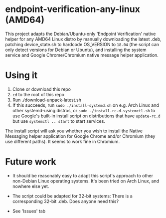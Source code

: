 # endpoint-verification-any-linux (AMD64)
This project adapts the Debian/Ubuntu-only 'Endpoint Verification' native helper for any AMD64 Linux distro by manually downloading the latest .deb, patching device_state.sh to hardcode OS_VERSION to `18.04` (the script can only detect versions for Debian or Ubuntu), and installing the system service and Google Chrome/Chromium native message helper application.

# Using it
1. Clone or download this repo
2. `cd` to the root of this repo
3. Run ./download-unpack-latest.sh
4. If this succeeds, run `sudo ./install-systemd.sh` on e.g. Arch Linux and other systemd-using distros, or `sudo ./install-rc.d-systemctl.sh` to use Google's built-in install script on distributions that have `update-rc.d` but use `systemctl .. start` to start services.

The install script will ask you whether you wish to install the Native Messaging helper application for Google Chrome and/or Chromium (they use different paths). It seems to work fine in Chromium.

# Future work

- It should be reasonably easy to adapt this script's approach to other non-Debian Linux operating systems. It's been tried on Arch Linux, and nowhere else yet.

- The script could be adapted for 32-bit systems: There is a corresponding 32-bit .deb. Does anyone need this?

- See 'Issues' tab
